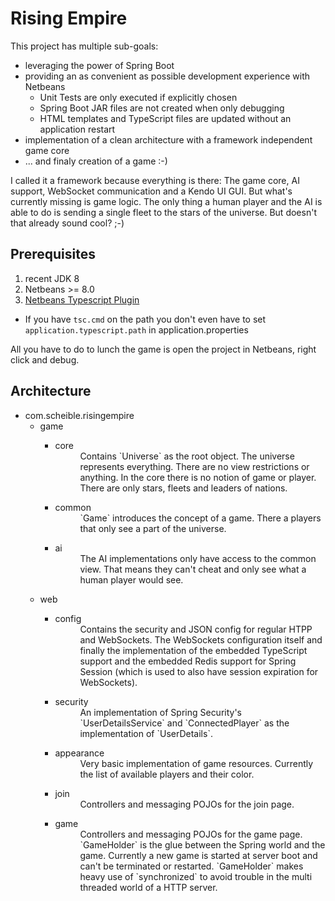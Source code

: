 # Rising Empire
This project has multiple sub-goals:
- leveraging the power of Spring Boot
- providing an as convenient as possible development experience with Netbeans
  - Unit Tests are only executed if explicitly chosen
  - Spring Boot JAR files are not created when only debugging
  - HTML templates and TypeScript files are updated without an application restart
- implementation of a clean architecture with a framework independent game core
- ... and finaly creation of a game :-)
 
I called it a framework because everything is there: The game core, AI support, WebSocket communication and a Kendo UI GUI. But what's currently missing is game logic. The only thing a human player and the AI is able to do is sending a single fleet to the stars of the universe. But doesn't that already sound cool? ;-)

## Prerequisites
1. recent JDK 8
1. Netbeans >= 8.0
1. [Netbeans Typescript Plugin](https://github.com/Everlaw/nbts)
  - If you have `tsc.cmd` on the path you don't even have to set `application.typescript.path` in application.properties

All you have to do to lunch the game is open the project in Netbeans, right click and debug.

## Architecture
- com.scheible.risingempire
  - game
    - <dl><dt>core</dt>
        <dd>Contains `Universe` as the root object. The universe represents everything. There are no view restrictions or anything. In the core there is no notion of game or player. There are only stars, fleets and leaders of nations.</dd></dl>
    - <dl><dt>common</dt>
        <dd>`Game` introduces the concept of a game. There a players that only see a part of the universe.</dd></dl>
    - <dl><dt>ai</dt>
        <dd>The AI implementations only have access to the common view. That means they can't cheat and only see what a human player would see.</dd></dl>
  - web
    - <dl><dt>config</dt>
        <dd>Contains the security and JSON config for regular HTPP and WebSockets. The WebSockets configuration itself and finally the implementation of the embedded TypeScript support and the embedded Redis support for Spring Session (which is used to also have session expiration for WebSockets).</dd></dl>
    - <dl><dt>security</dt>
        <dd>An implementation of Spring Security's `UserDetailsService` and `ConnectedPlayer` as the implementation of `UserDetails`.</dd></dl>
    - <dl><dt>appearance</dt>
        <dd>Very basic implementation of game resources. Currently the list of available players and their color.</dd></dl>
    - <dl><dt>join</dt>
        <dd>Controllers and messaging POJOs for the join page.</dd></dl>
    - <dl><dt>game</dt>
        <dd>Controllers and messaging POJOs for the game page. `GameHolder` is the glue between the Spring world and the game. Currently a new game is started at server boot and can't be terminated or restarted. `GameHolder` makes heavy use of `synchronized` to avoid trouble in the multi threaded world of a HTTP server.</dd></dl>
